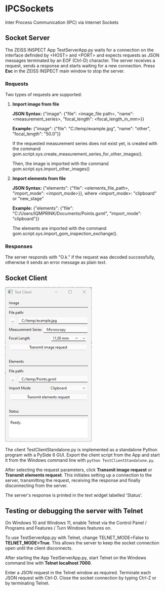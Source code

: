 # IPCSockets

Inter Process Communication (IPC) via Internet Sockets

## Socket Server

The ZEISS INSPECT App TestServerApp.py waits for a connection on the interface definded by \<HOST\> and \<PORT\> and expects requests as JSON messages terminated by an EOF (Ctrl-D) character. The server receives a request, sends a response and starts waiting for a new connection.
Press **Esc** in the ZEISS INSPECT main window to stop the server.

### Requests

Two types of requests are supported:

1. **Import image from file**

   **JSON Syntax:** {"image": {"file": \<image_file path\>, "name": \<measurement_series\>, "focal_length": \<focal_length_in_mm\>}}


   **Example:** {"image": {"file": "C:/temp/example.jpg", "name": "other", "focal_length": "50.0"}}


   If the requested measurement series does not exist yet, is created with the command gom.script.sys.create_measurement_series_for_other_images().

    Then, the image is imported with the command gom.script.sys.import_other_images()

2. **Import elements from file**

   **JSON Syntax:** {"elements": {"file": \<elements_file_path\>, "import_mode": \<import_mode\>}}, where \<import_mode\>: "clipboard" or "new_stage"

    **Example:** {"elements": {"file": "C:/Users/IQMPRINK/Documents/Points.gxml", "import_mode": "clipboard"}}
   
    The elements are imported with the command gom.script.sys.import_gom_inspection_exchange(). 

### Responses

The server responds with "O.k." if the request was decoded successfully, otherwise it sends an error message as plain text.

## Socket Client

![Test Client](TestClient.png)

The client TestClientStandalone.py is implemented as a standalone Python program with a PySide 6 GUI. Export the client script from the App and start it from the Windows command line with `python TestClientStandalone.py`.

After selecting the request parameters, click **Transmit image request** or **Transmit elements request**. This initiates setting up a connection to the server, transmitting the request, receiving the response and finally disconnecting from the server.

The server's response is printed in the text widget labelled 'Status'.

## Testing or debugging the server with Telnet

On Windows 10 and Windows 11, enable Telnet via the Control Panel / Programs and Features / Turn Windows features on.

To use TestServerApp.py with Telnet, change TELNET_MODE=False to **TELNET_MODE=True**. This allows the server to keep the socket connection open until the client disconnects. 

After starting the App TestServerApp.py, start Telnet on the Windows command line with **Telnet localhost 7000**. 

Enter a JSON request in the Telnet window as required. Terminate each JSON request with Ctrl-D. Close the socket connection by typing Ctrl-Z or by terminating Telnet.  


